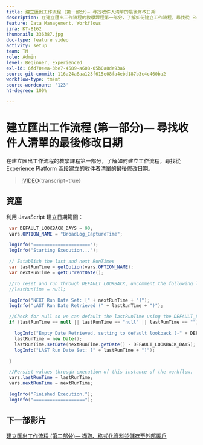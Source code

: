```yaml
---
title: 建立匯出工作流程 (第一部分)— 尋找收件人清單的最後修改日期
description: 在建立匯出工作流程的教學課程第一部分，了解如何建立工作流程，尋找從 Experience Platform 區段建立的收件者清單的最後修改日期。
feature: Data Management, Workflows
jira: KT-8162
thumbnail: 336387.jpg
doc-type: feature video
activity: setup
team: TM
role: Admin
level: Beginner, Experienced
exl-id: 6fd70eea-3be7-4589-a608-05b0a8de93a6
source-git-commit: 116a24a8aa123f615e08fa4ebd187b3c4c460ba2
workflow-type: tm+mt
source-wordcount: '123'
ht-degree: 100%

---
```


# 建立匯出工作流程 (第一部分)— 尋找收件人清單的最後修改日期

在建立匯出工作流程的教學課程第一部分，了解如何建立工作流程，尋找從 Experience Platform 區段建立的收件者清單的最後修改日期。

>[!VIDEO](https://video.tv.adobe.com/v/3450058?quality=12&learn=on&captions=chi_hant){transcript=true}

## 資產

利用 JavaScript 建立日期範圍：

```java
 var DEFAULT_LOOKBACK_DAYS = 90;
 vars.OPTION_NAME = "BroadLog_CaptureTime";

 logInfo("=====================");
 logInfo("Starting Execution...");

 // Establish the last and next RunTimes
 var lastRunTime = getOption(vars.OPTION_NAME);
 var nextRunTime = getCurrentDate();

 //To reset and run through DEFAULT_LOOKBACK, uncomment the following line.
 //lastRunTime = null;

 logInfo("NEXT Run Date Set: [" + nextRunTime + "]");
 logInfo("LAST Run Date Retrieved (" + lastRunTime + ")");

 //Check for null so we can default the lastRunTime using the DEFAULT_LOOKBACK 
 if (lastRunTime == null || lastRunTime == "null" || lastRunTime == "") {

   logInfo("Empty Date Retrieved, setting to default lookback (-" + DEFAULT_LOOKBACK_DAYS + " days)");
   lastRunTime = new Date();
   lastRunTime.setDate(nextRunTime.getDate() - DEFAULT_LOOKBACK_DAYS);
   logInfo("LAST Run Date Set: [" + lastRunTime + "]");

 } 

 //Persist values through execution of this instance of the workflow.
 vars.lastRunTime = lastRunTime;
 vars.nextRunTime = nextRunTime;

 logInfo("Finished Execution.");
 logInfo("===================");
```

## 下一部影片

[建立匯出工作流程 (第二部分)— 擷取、格式化資料並儲存至外部帳戶](extract-format-save-data-to-external-account.md)
